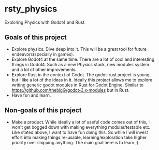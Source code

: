 # rsty_physics
Exploring Physics with Godot4 and Rust.


## Goals of this project

- Explore physics. Dive deep into it. This will be a great tool for future endeavors(specially in games).
- Explore Godot4 at the same time. There are a lot of cool and interesting things in Godot4. Such as a new Physics stack, new modules system and a lot of other improvements.
- Explore Rust in the context of Godot. The godot-rust project is young, but I like a lot of the ideas in it. Ideally this project allows me to explore writing generic godot modules in Rust for Godot Engine. Similar to https://github.com/thebigG/godot-3.x-modules but in Rust.
- Have fun and learn.

## Non-goals of this project

- Make a product. While ideally a lot of useful code comes out of this, I won't get bogged down with making everything modular/testable etc. Like stated above, I want to have fun doing this. So while I will invest effort into making things re-usable, learning/exploration take higher priority over shipping anything. The main goal here is to learn ;).
